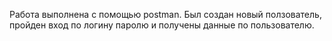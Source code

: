Работа выполнена с помощью postman. Был создан новый ползователь, пройден вход по логину паролю и получены данные по пользователю.
